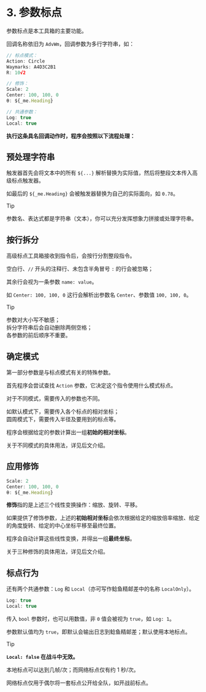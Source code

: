 # 3. 参数标点

参数标点是本工具箱的主要功能。

回调名称依旧为 `AdvWm`，回调参数为多行字符串，如：

```javascript
// 标点模式：
Action: Circle
Waymarks: A4D3C2B1
R: 10√2

// 修饰：
Scale: 2
Center: 100, 100, 0
θ: ${_me.Heading}

// 共通参数：
Log: true
Local: true
```

**执行这条具名回调动作时，程序会按照以下流程处理：**

## 预处理字符串

触发器首先会将文本中的所有 `${...}` 解析替换为实际值，然后将整段文本传入高级标点触发器。

如最后的 `${_me.Heading}` 会被触发器替换为自己的实际面向，如 `0.78`。

> [!TIP]
> 参数名、表达式都是字符串（文本），你可以充分发挥想象力拼接或处理字符串。

## 按行拆分

高级标点工具箱接收到指令后，会按行分割整段指令。

空白行、`//` 开头的注释行、未包含半角冒号 `:` 的行会被忽略；

其余行会视为一条参数 `name: value`。

如 `Center: 100, 100, 0` 这行会解析出参数名 `Center`、参数值 `100, 100, 0`。

> [!TIP]
> 参数对大小写不敏感；  
> 拆分字符串后会自动删除两侧空格；  
> 各参数的前后顺序不重要。  

## 确定模式

第一部分参数是与标点模式有关的特殊参数。

首先程序会尝试查找 `Action` 参数，它决定这个指令使用什么模式标点。

对于不同模式，需要传入的参数也不同。

如默认模式下，需要传入各个标点的相对坐标；  
圆周模式下，需要传入半径及要用到的标点等。

程序会根据给定的参数计算出一组**初始的相对坐标**。

关于不同模式的具体用法，详见后文介绍。

## 应用修饰

```javascript
Scale: 2
Center: 100, 100, 0
θ: ${_me.Heading}
```

**修饰**指的是上述三个线性变换操作：缩放、旋转、平移。

如果提供了修饰参数，上述的**初始相对坐标**会依次根据给定的缩放倍率缩放、给定的角度旋转、给定的中心坐标平移至最终位置。

程序会自动计算这些线性变换，并得出一组**最终坐标**。

关于三种修饰的具体用法，详见后文介绍。

## 标点行为

还有两个共通参数：`Log` 和 `Local`（亦可写作鲶鱼精邮差中的名称 `LocalOnly`）。

```javascript
Log: true
Local: true
```

传入 `bool` 参数时，也可以用数值，非 `0` 值会被视为 `true`，如 `Log: 1`。 

参数默认值均为 `true`，即默认会输出日志到鲶鱼精邮差；默认使用本地标点。

> [!TIP]
> 
> **`Local: false` 在战斗中无效。**
> 
> 本地标点可以达到几帧/次；而网络标点仅有约 1 秒/次。 
>
> 网络标点仅用于偶尔将一套标点公开给全队，如开战前标点。


